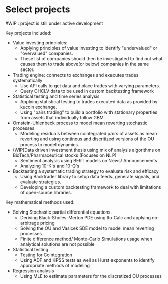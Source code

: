 # Select projects
#WIP : project is still under active development

Key projects included:
- Value investing principles:
    * Applying principles of value investing to identify "undervalued" or "overvalued" companies. 
    * These list of companies should then be investigated to find out what causes them to trade above(or below) companies in the same sector. 
- Trading engine: connects to exchanges and executes trades systematically
    * Use API calls to get data and place trades with varying parameters.
    * Query OHCLV data to be used in custom backtesting framework
- Statistical testing and time series analysis
    * Applying statistical testing to trades executed data as provided by kucoin exchange.
    * Using "pairs trading" to build a portfolio with stationary properties from assets that individually follow GBM
- Ornstein-Uhlenbeck process to model mean reverting stochastic processes
    * Modeling residuals between cointegrated pairs of assets as mean reverting and using continous and discritized versions of the OU process to model dynamics. 
- (WIP)Data driven investment thesis using mix of analysis algorithms on BioTech/Pharmaceutical stocks (Focuses on NLP)
    * Sentiment analysis using BERT models on News/ Announcements 
    * Analyzing 10-K's and 10-Q's
- Backtesting a systematic trading strategy to evaluate risk and efficacy
    * Using Backtrader library to setup data feeds, generate signals, and evaluate strategies.
    * Developing a custom backtesting framework to deal with limitations of open-source libraries. 

Key mathematical methods used:
- Solving Stochastic partial differential equations. 
    * Deriving Black-Sholes-Merton PDE using Ito Calc and applying no-arbitrage pricing
    * Solving the OU and Vasicek SDE model to model mean reverting processes
    * Finite difference method/ Monte-Carlo Simulations usage when analytical solutions are not possible
- Statistical testing 
    * Testing for Cointegration 
    * Using ADF and KPSS tests as well as Hurst exponents to identify appropriate methods of modeling
- Regression analysis
    * Using MLE to estimate parameters for the discretized OU processes
